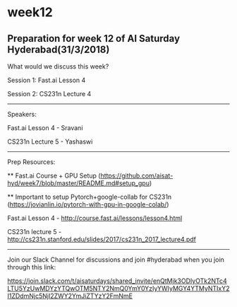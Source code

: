 # week12

Preparation for week 12 of AI Saturday Hyderabad(31/3/2018)
------
What would we discuss this week?

Session 1: Fast.ai Lesson 4

Session 2: CS231n Lecture 4 

------

Speakers:

Fast.ai Lesson 4 - Sravani

CS231n Lecture 5 - Yashaswi

------

Prep Resources:

** Fast.ai Course + GPU Setup (https://github.com/aisat-hyd/week7/blob/master/README.md#setup_gpu)

** Important to setup Pytorch+google-collab for CS231n (https://jovianlin.io/pytorch-with-gpu-in-google-colab/)

Fast.ai Lesson 4 - http://course.fast.ai/lessons/lesson4.html

CS231n lecture 5 - http://cs231n.stanford.edu/slides/2017/cs231n_2017_lecture4.pdf

------

Join our Slack Channel for discussions and join #hyderabad when you join through this link:

https://join.slack.com/t/aisaturdays/shared_invite/enQtMjk3ODIyOTk2NTc4LTU5YzUwMDYzYTQwOTM5NTY2NmQ0YmY0YzIyYWIyMGY4YTMyNTIxY2I1ZDdmNjc5NjI2ZWY2YmJiZTYzY2FmNmE
